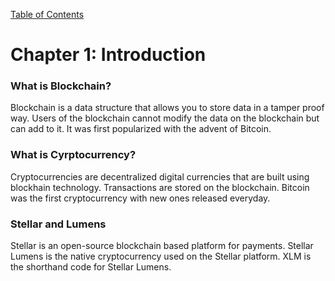 [Table of Contents](index.md)
# Chapter 1: Introduction
### What is Blockchain?

Blockchain is a data structure that allows you to store data in a tamper proof way. Users of the blockchain cannot modify the data on the blockchain but can add to it. It was first popularized with the advent of Bitcoin.  

### What is Cyrptocurrency?

Cryptocurrencies are decentralized digital currencies that are built using blockhain technology. Transactions are stored on the blockchain. Bitcoin was the first cryptocurrency with new ones released everyday.  

### Stellar and Lumens

Stellar is an open-source blockchain based platform for payments. Stellar Lumens is the native cryptocurrency used on the Stellar platform. XLM is the shorthand code for Stellar Lumens.
